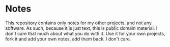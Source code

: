 # Notes
This repository contains only notes for my other projects, and not any software. As such, because it is just text, this is public domain material. I don't care that much
about what you do with it. Use it for your own projects, fork it and add your own notes, add them back. I don't care.
